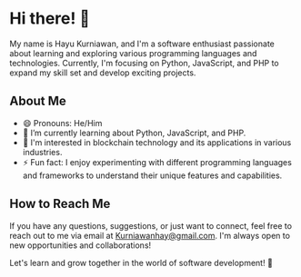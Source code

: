 # Hi there! 👋

My name is Hayu Kurniawan, and I'm a software enthusiast passionate about learning and exploring various programming languages and technologies. Currently, I'm focusing on Python, JavaScript, and PHP to expand my skill set and develop exciting projects.

## About Me

- 😄 Pronouns: He/Him
- 🌱 I’m currently learning about Python, JavaScript, and PHP.
- 💼 I'm interested in blockchain technology and its applications in various industries.
- ⚡ Fun fact: I enjoy experimenting with different programming languages and frameworks to understand their unique features and capabilities.

## How to Reach Me

If you have any questions, suggestions, or just want to connect, feel free to reach out to me via email at Kurniawanhay@gmail.com. I'm always open to new opportunities and collaborations!

Let's learn and grow together in the world of software development! 🚀
